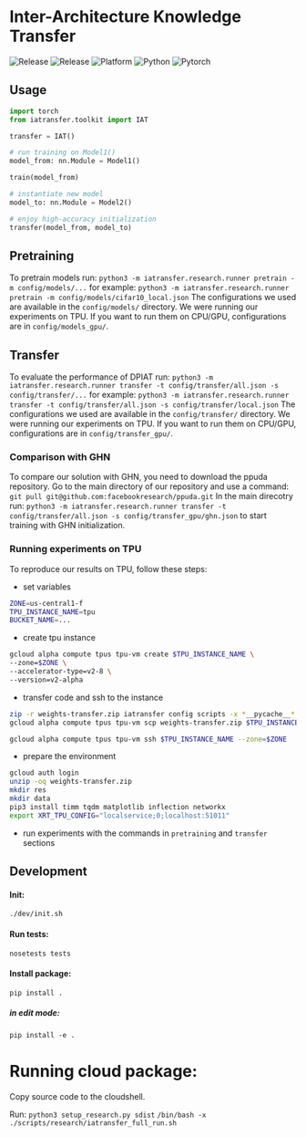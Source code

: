 # Inter-Architecture Knowledge Transfer

![Release](https://img.shields.io/badge/toolkit-1.0.0-red)
![Release](https://img.shields.io/badge/research-1.0.0-red)
![Platform](https://img.shields.io/badge/platform-linux--64-blue)
![Python](https://img.shields.io/badge/python-x64%203.8.5-blue)
![Pytorch](https://img.shields.io/badge/torch-1.7.1-blue)

## Usage

```python
import torch
from iatransfer.toolkit import IAT

transfer = IAT()

# run training on Model1()
model_from: nn.Module = Model1()

train(model_from)

# instantiate new model
model_to: nn.Module = Model2() 

# enjoy high-accuracy initialization
transfer(model_from, model_to)
```

## Pretraining

To pretrain models run:
`python3 -m iatransfer.research.runner pretrain -m config/models/...`
for example:
`python3 -m iatransfer.research.runner pretrain -m config/models/cifar10_local.json`
The configurations we used are available in the `config/models/` directory. We were running our experiments on TPU. If you want to run them on CPU/GPU, configurations are in `config/models_gpu/`.

## Transfer

To evaluate the performance of DPIAT run:
`python3 -m iatransfer.research.runner transfer -t config/transfer/all.json -s config/transfer/...`
for example:
`python3 -m iatransfer.research.runner transfer -t config/transfer/all.json -s config/transfer/local.json`
The configurations we used are available in the `config/transfer/` directory. We were running our experiments on TPU. If you want to run them on CPU/GPU, configurations are in `config/transfer_gpu/`.

### Comparison with GHN

To compare our solution with GHN, you need to download the ppuda repository. Go to the main directory of our repository and use a command:
`git pull git@github.com:facebookresearch/ppuda.git`
In the main direcotry run:
`python3 -m iatransfer.research.runner transfer -t config/transfer/all.json -s config/transfer_gpu/ghn.json`
to start training with GHN initialization.

### Running experiments on TPU

To reproduce our results on TPU, follow these steps:
- set variables
```bash
ZONE=us-central1-f
TPU_INSTANCE_NAME=tpu
BUCKET_NAME=...
```
- create tpu instance
```bash
gcloud alpha compute tpus tpu-vm create $TPU_INSTANCE_NAME \
--zone=$ZONE \
--accelerator-type=v2-8 \
--version=v2-alpha
```
- transfer code and ssh to the instance
```bash
zip -r weights-transfer.zip iatransfer config scripts -x *__pycache__*
gcloud alpha compute tpus tpu-vm scp weights-transfer.zip $TPU_INSTANCE_NAME:. --zone=$ZONE

gcloud alpha compute tpus tpu-vm ssh $TPU_INSTANCE_NAME --zone=$ZONE
```
- prepare the environment
```bash
gcloud auth login
unzip -oq weights-transfer.zip
mkdir res
mkdir data
pip3 install timm tqdm matplotlib inflection networkx
export XRT_TPU_CONFIG="localservice;0;localhost:51011"
```
- run experiments with the commands in `pretraining` and `transfer` sections

## Development

#### Init:
`./dev/init.sh`

#### Run tests:
`nosetests tests`

#### Install package:
`pip install .`

##### in edit mode:
`pip install -e .`

# Running cloud package:
Copy source code to the cloudshell.

Run:
`python3 setup_research.py sdist` 
`/bin/bash -x ./scripts/research/iatransfer_full_run.sh`
